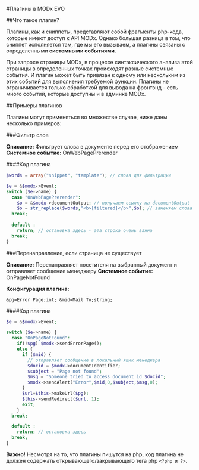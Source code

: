 #Плагины в MODx EVO

##Что такое плагин?

Плагины, как и сниппеты, представляют собой фрагменты php-кода, которые имеют доступ к API MODx. Однако большая разница в том, что сниппет исполняется там, где мы его вызываем, а плагины связаны с определенными **системными событиями**.

При запросе страницы MODx, в процессе синтаксического анализа этой страницы в определенных точках происходят разные системные события. И плагин может быть привязан к одному или нескольким из этих событий для выполнения требуемой функции. Плагины не ограничивается только обработкой для вывода на фронтэнд - есть много событий, которые доступны и в админке MODx.

##Примеры плагинов

Плагины могут применяться во множестве случае, ниже даны несколько примеров:

###Фильтр слов

**Описание:** Фильтрует слова в документе перед его отображением 
**Системное событие:** OnWebPagePrerender

####Код плагина

```php
$words = array("snippet", "template"); // слова для фильтрации

$e = &$modx->Event;
switch ($e->name) {
  case "OnWebPagePrerender":
    $o = &$modx->documentOutput; // получаем ссылку на documentOutput
    $o = str_replace($words,"<b>[filtered]</b>",$o); // заменяем слова
  break;
  
  default :
    return; // остановка здесь - эта строка очень важна
  break;
}
```

###Перенаправление, если страница не существует

**Описание:** Перенаправляет посетителя на выбранный документ и отправляет сообщение менеджеру 
**Системное событие:** OnPageNotFound 

**Конфигурация плагина:** 
```
&pg=Error Page;int; &mid=Mail To;string;
```

####Код плагина

```php
$e = &$modx->Event;

switch ($e->name) {
  case "OnPageNotFound":
    if(!$pg) $modx->sendErrorPage();
    else {
      if ($mid) {
        // отправляет сообщение в локальный ящик менеджера
        $docid = $modx->documentIdentifier;
        $subject = "Page not found";
        $msg = "Someone tried to access document id $docid";
        $modx->sendAlert("Error",$mid,0,$subject,$msg,0);
      }
      $url=$this->makeUrl($pg);
      $this->sendRedirect($url, 1);
      exit;
    }
  break;

  default :
    return; // остановка здесь
  break;
}
```

**Важно!** Несмотря на то, что плагины пишутся на php, код плагина не должен содержать открывающего/закрывающего тега php `<?php и ?>`.
